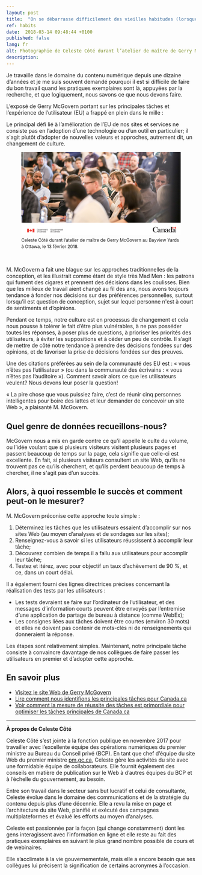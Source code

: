 ```yaml
---
layout: post
title:  "On se débarrasse difficilement des vieilles habitudes (lorsque les sentiments font obstacle)"
ref: habits
date:  2018-03-14 09:48:44 +0100
published: false
lang: fr
alt: Photographie de Celeste Côté durant l’atelier de maître de Gerry McGovern au Bayview Yards à Ottawa, le 13 février 2018
description: 
---
```


Je travaille dans le domaine du contenu numérique depuis une dizaine d’années et je me suis souvent demandé pourquoi il est si difficile de faire du bon travail quand les pratiques exemplaires sont là, appuyées par la recherche, et que logiquement, nous savons ce que nous devons faire.  

L’exposé de Gerry McGovern portant sur les principales tâches et l’expérience de l’utilisateur (EU) a frappé en plein dans le mille :

Le principal défi lié à l’amélioration de l’EU de nos sites et services ne consiste pas en l’adoption d’une technologie ou d’un outil en particulier; il s'agit plutôt d’adopter de nouvelles valeurs et approches, autrement dit, un changement de culture. 

<figure>
<img class="img-responsive" alt="Photographie de Celeste Côté durant l’atelier de maître de Gerry McGovern au Bayview Yards à Ottawa, le 13 février 2018" src="/images/gerry-week/4031_03_18_-_Tue_DTO_Crowd_TW_e.png">
<figcaption><small>Celeste Côté durant l’atelier de maître de Gerry McGovern au Bayview Yards à Ottawa, le 13 février 2018.</small></figcaption>
</figure><br>

M. McGovern a fait une blague sur les approches traditionnelles de la conception, et les illustrait comme étant de style très Mad Men : les patrons qui fument des cigares et prennent des décisions dans les coulisses. Bien que les milieux de travail aient changé au fil des ans, nous avons toujours tendance à fonder nos décisions sur des préférences personnelles, surtout lorsqu’il est question de conception, sujet sur lequel personne n'est à court de sentiments et d’opinions.

Pendant ce temps, notre culture est en processus de changement et cela nous pousse à tolérer le fait d’être plus vulnérables, à ne pas posséder toutes les réponses, à poser plus de questions, à prioriser les priorités des utilisateurs, à éviter les suppositions et à céder un peu de contrôle. Il s’agit de mettre de côté notre tendance à prendre des décisions fondées sur des opinions, et de favoriser la prise de décisions fondées sur des preuves.

Une des citations préférées au sein de la communauté des EU est : « vous n’êtes pas l’utilisateur » (ou dans la communauté des écrivains : « vous n’êtes pas l’auditoire »). Comment savoir alors ce que les utilisateurs veulent? Nous devons leur poser la question!

« La pire chose que vous puissiez faire, c’est de réunir cinq personnes intelligentes pour boire des lattes et leur demander de concevoir un site Web », a plaisanté M. McGovern.

## Quel genre de données recueillons-nous?

McGovern nous a mis en garde contre ce qu’il appelle le culte du volume, ou l’idée voulant que si plusieurs visiteurs visitent plusieurs pages et passent beaucoup de temps sur la page, cela signifie que celle-ci est excellente. En fait, si plusieurs visiteurs consultent un site Web, qu’ils ne trouvent pas ce qu’ils cherchent, et qu’ils perdent beaucoup de temps à chercher, il ne s'agit pas d’un succès.

## Alors, à quoi ressemble le succès et comment peut-on le mesurer?

M. McGovern préconise cette approche toute simple : 

1.	Déterminez les tâches que les utilisateurs essaient d’accomplir sur nos sites Web (au moyen d’analyses et de sondages sur les sites);
2.	Renseignez-vous à savoir si les utilisateurs réussissent à accomplir leur tâche;
3.	Découvrez combien de temps il a fallu aux utilisateurs pour accomplir leur tâche;
4.	Testez et itérez, avec pour objectif un taux d’achèvement de 90 %, et ce, dans un court délai.  

Il a également fourni des lignes directrices précises concernant la réalisation des tests par les utilisateurs :

-	Les tests devraient se faire sur l’ordinateur de l’utilisateur, et des messages d’information courts peuvent être envoyés par l’entremise d’une application de partage de bureau à distance (comme WebEx);
-	Les consignes liées aux tâches doivent être courtes (environ 30 mots) et elles ne doivent pas contenir de mots-clés ni de renseignements qui donneraient la réponse.

Les étapes sont relativement simples. Maintenant, notre principale tâche consiste à convaincre davantage de nos collègues de faire passer les utilisateurs en premier et d’adopter cette approche.

## En savoir plus

- [Visitez le site Web de Gerry McGovern](http://www.gerrymcgovern.com/)
- [Lire comment nous identifions les principales tâches pour Canada.ca](https://canada-ca.github.io/2017/12/11/100-taches-du-gc.html)
- [Voir comment la mesure de réussite des tâches est primordiale pour optimiser les tâches principales de Canada.ca](https://canada-ca.github.io/category/2017/12/12/apercu-d-optimisation.html)

<hr>

<b>À propos de Celeste Côté</b>

Celeste Côté s’est jointe à la fonction publique en novembre 2017 pour travailler avec l’excellente équipe des opérations numériques du premier ministre au Bureau du Conseil privé (BCP). En tant que chef d’équipe du site Web du premier ministre [pm.gc.ca](<http://pm.gc.ca>), Celeste gère les activités du site avec une formidable équipe de collaborateurs. Elle fournit également des conseils en matière de publication sur le Web à d’autres équipes du BCP et à l’échelle du gouvernement, au besoin.

Entre son travail dans le secteur sans but lucratif et celui de consultante, Celeste évolue dans le domaine des communications et de la stratégie du contenu depuis plus d’une décennie. Elle a revu la mise en page et l’architecture du site Web, planifié et exécuté des campagnes multiplateformes et évalué les efforts au moyen d’analyses.

Celeste est passionnée par la façon (qui change constamment) dont les gens interagissent avec l’information en ligne et elle reste au fait des pratiques exemplaires en suivant le plus grand nombre possible de cours et de webinaires.

Elle s’acclimate à la vie gouvernementale, mais elle a encore besoin que ses collègues lui précisent la signification de certains acronymes à l’occasion.
